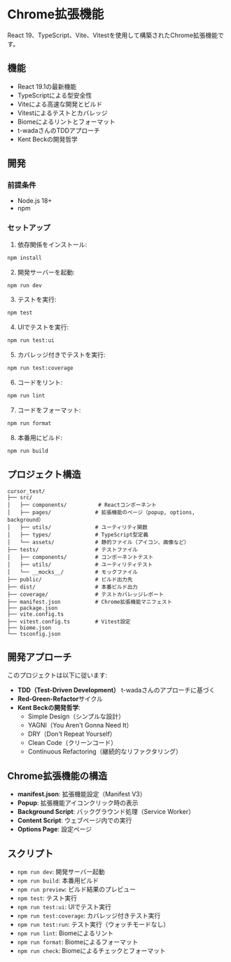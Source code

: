 # Chrome拡張機能

React 19、TypeScript、Vite、Vitestを使用して構築されたChrome拡張機能です。

## 機能

- React 19.1の最新機能
- TypeScriptによる型安全性
- Viteによる高速な開発とビルド
- Vitestによるテストとカバレッジ
- Biomeによるリントとフォーマット
- t-wadaさんのTDDアプローチ
- Kent Beckの開発哲学

## 開発

### 前提条件

- Node.js 18+
- npm

### セットアップ

1. 依存関係をインストール:
```bash
npm install
```

2. 開発サーバーを起動:
```bash
npm run dev
```

3. テストを実行:
```bash
npm test
```

4. UIでテストを実行:
```bash
npm run test:ui
```

5. カバレッジ付きでテストを実行:
```bash
npm run test:coverage
```

6. コードをリント:
```bash
npm run lint
```

7. コードをフォーマット:
```bash
npm run format
```

8. 本番用にビルド:
```bash
npm run build
```

## プロジェクト構造

```
cursor_test/
├── src/
│   ├── components/          # Reactコンポーネント
│   ├── pages/              # 拡張機能のページ（popup, options, background）
│   ├── utils/              # ユーティリティ関数
│   ├── types/              # TypeScript型定義
│   └── assets/             # 静的ファイル（アイコン、画像など）
├── tests/                  # テストファイル
│   ├── components/         # コンポーネントテスト
│   ├── utils/              # ユーティリティテスト
│   └── __mocks__/          # モックファイル
├── public/                 # ビルド出力先
├── dist/                   # 本番ビルド出力
├── coverage/               # テストカバレッジレポート
├── manifest.json           # Chrome拡張機能マニフェスト
├── package.json
├── vite.config.ts
├── vitest.config.ts        # Vitest設定
├── biome.json
└── tsconfig.json
```

## 開発アプローチ

このプロジェクトは以下に従います:

- **TDD（Test-Driven Development）** t-wadaさんのアプローチに基づく
- **Red-Green-Refactor**サイクル
- **Kent Beckの開発哲学**:
  - Simple Design（シンプルな設計）
  - YAGNI（You Aren't Gonna Need It）
  - DRY（Don't Repeat Yourself）
  - Clean Code（クリーンコード）
  - Continuous Refactoring（継続的なリファクタリング）

## Chrome拡張機能の構造

- **manifest.json**: 拡張機能設定（Manifest V3）
- **Popup**: 拡張機能アイコンクリック時の表示
- **Background Script**: バックグラウンド処理（Service Worker）
- **Content Script**: ウェブページ内での実行
- **Options Page**: 設定ページ

## スクリプト

- `npm run dev`: 開発サーバー起動
- `npm run build`: 本番用ビルド
- `npm run preview`: ビルド結果のプレビュー
- `npm test`: テスト実行
- `npm run test:ui`: UIでテスト実行
- `npm run test:coverage`: カバレッジ付きテスト実行
- `npm run test:run`: テスト実行（ウォッチモードなし）
- `npm run lint`: Biomeによるリント
- `npm run format`: Biomeによるフォーマット
- `npm run check`: Biomeによるチェックとフォーマット 